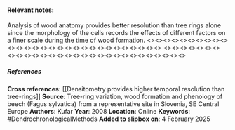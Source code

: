 #### **Relevant notes**:
Analysis of wood anatomy provides better resolution than tree rings alone since the morphology of the cells records the effects of different factors on a finer scale during the time of wood formation.
<><><><><><><><><><><><><><><><><><><><><><><><><><><><><>
<><><><><><><><><><><><><><><><><><><><><><><><><><><><><>
##### References
**Cross references**:
[[Densitometry provides higher temporal resolution than tree-rings]]
**Source**: Tree-ring variation, wood formation and phenology of beech (Fagus sylvatica) from a representative site in Slovenia, SE Central Europe
**Authors**: Kufar
**Year**: 2008
**Location**: Online
**Keywords**: #DendrochronologicalMethods 
**Added to slipbox on**: 4 February 2025